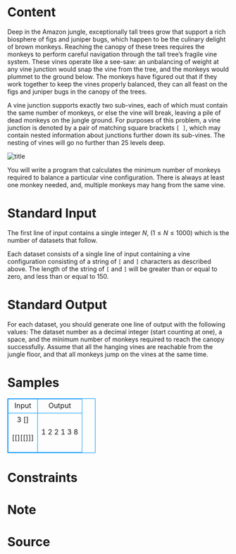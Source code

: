
# Content

Deep in the Amazon jungle, exceptionally tall trees grow that support a rich biosphere of figs and juniper bugs, which happen to be the culinary delight of brown monkeys.
Reaching the canopy of these trees requires the monkeys to perform careful navigation through the tall tree’s fragile vine system. These vines operate like a see-saw: an unbalancing of weight at any vine junction would snap the vine from the tree, and the monkeys would plummet to the ground below. The monkeys have figured out that if they work together to keep the vines properly balanced, they can all feast on the figs and juniper bugs in the canopy of the trees.

A vine junction supports exactly two sub-vines, each of which must contain the same number of monkeys, or else the vine will break, leaving a pile of dead monkeys on the jungle ground. For purposes of this problem, a vine junction is denoted by a pair of matching square brackets `[ ]`, which may contain nested information about junctions further down its sub-vines. The nesting of vines will go no further than $25$ levels deep.

![title](/source/lutece/monkey-vines/img/aHR0cHM6Ly9hY20udWVzdGMuZWR1LmNuL21lZGlhL2ltYWdlL3Byb2JsZW0vNDY0LzIwMTQwODE5MjIzMTMwOTcwMjAuSlBH.JPG)

You will write a program that calculates the minimum number of monkeys required to balance a particular vine configuration. There is always at least one monkey needed, and, multiple monkeys may hang from the same vine.

# Standard Input

The first line of input contains a single integer $N$, ($1\leq N\leq 1000$) which is the number of datasets that follow.

Each dataset consists of a single line of input containing a vine configuration consisting of a string of `[` and `]` characters as described above. The length of the string of `[` and `]` will be greater than or equal to zero, and less than or equal to $150$.

# Standard Output

For each dataset, you should generate one line of output with the following values: The dataset number as a decimal integer (start counting at one), a space, and the minimum number of monkeys required to reach the canopy successfully. Assume that all the hanging vines are reachable from the jungle floor, and that all monkeys jump on the vines at the same time.

# Samples

<style>
        table,table tr th, table tr td { border:1px solid #0094ff; }
        table { width: 200px; min-height: 25px; line-height: 25px; text-align: center; border-collapse: collapse;}   
    </style>
<table>
	<tr>
		<td>Input</td>
		<td>Output</td>
	</tr>
<tr><td>3
[]

[[][[]]]</td><td>1 2
2 1
3 8</td></tr></table>


# Constraints



# Note



# Source


